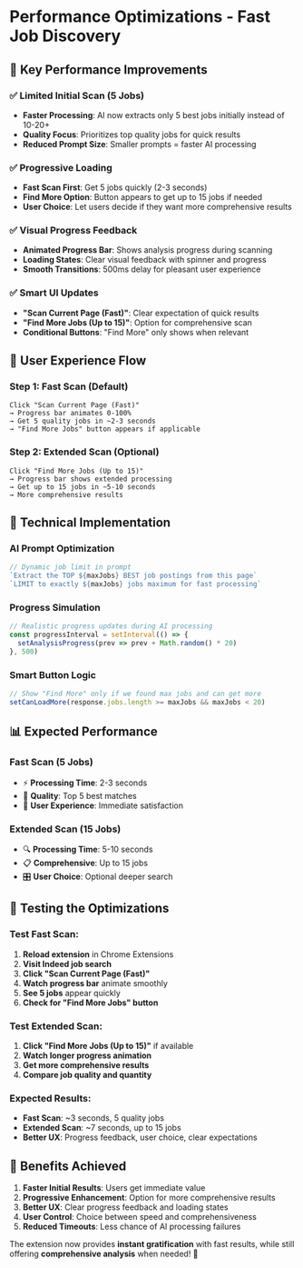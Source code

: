 # Performance Optimizations - Fast Job Discovery

## 🚀 **Key Performance Improvements**

### ✅ **Limited Initial Scan (5 Jobs)**
- **Faster Processing**: AI now extracts only 5 best jobs initially instead of 10-20+
- **Quality Focus**: Prioritizes top quality jobs for quick results
- **Reduced Prompt Size**: Smaller prompts = faster AI processing

### ✅ **Progressive Loading**
- **Fast Scan First**: Get 5 jobs quickly (2-3 seconds)
- **Find More Option**: Button appears to get up to 15 jobs if needed
- **User Choice**: Let users decide if they want more comprehensive results

### ✅ **Visual Progress Feedback**
- **Animated Progress Bar**: Shows analysis progress during scanning
- **Loading States**: Clear visual feedback with spinner and progress
- **Smooth Transitions**: 500ms delay for pleasant user experience

### ✅ **Smart UI Updates**
- **"Scan Current Page (Fast)"**: Clear expectation of quick results
- **"Find More Jobs (Up to 15)"**: Option for comprehensive scan
- **Conditional Buttons**: "Find More" only shows when relevant

## 🎯 **User Experience Flow**

### **Step 1: Fast Scan (Default)**
```
Click "Scan Current Page (Fast)"
→ Progress bar animates 0-100%
→ Get 5 quality jobs in ~2-3 seconds
→ "Find More Jobs" button appears if applicable
```

### **Step 2: Extended Scan (Optional)**
```
Click "Find More Jobs (Up to 15)"
→ Progress bar shows extended processing
→ Get up to 15 jobs in ~5-10 seconds
→ More comprehensive results
```

## 🔧 **Technical Implementation**

### **AI Prompt Optimization**
```javascript
// Dynamic job limit in prompt
`Extract the TOP ${maxJobs} BEST job postings from this page`
`LIMIT to exactly ${maxJobs} jobs maximum for fast processing`
```

### **Progress Simulation**
```javascript
// Realistic progress updates during AI processing
const progressInterval = setInterval(() => {
  setAnalysisProgress(prev => prev + Math.random() * 20)
}, 500)
```

### **Smart Button Logic**
```javascript
// Show "Find More" only if we found max jobs and can get more
setCanLoadMore(response.jobs.length >= maxJobs && maxJobs < 20)
```

## 📊 **Expected Performance**

### **Fast Scan (5 Jobs)**
- ⚡ **Processing Time**: 2-3 seconds
- 🎯 **Quality**: Top 5 best matches
- 📱 **User Experience**: Immediate satisfaction

### **Extended Scan (15 Jobs)**
- 🔍 **Processing Time**: 5-10 seconds  
- 📋 **Comprehensive**: Up to 15 jobs
- 🎛️ **User Choice**: Optional deeper search

## 🧪 **Testing the Optimizations**

### **Test Fast Scan:**
1. **Reload extension** in Chrome Extensions
2. **Visit Indeed job search**
3. **Click "Scan Current Page (Fast)"**
4. **Watch progress bar** animate smoothly
5. **See 5 jobs** appear quickly
6. **Check for "Find More Jobs" button**

### **Test Extended Scan:**
1. **Click "Find More Jobs (Up to 15)"** if available
2. **Watch longer progress animation**
3. **Get more comprehensive results**
4. **Compare job quality and quantity**

### **Expected Results:**
- **Fast Scan**: ~3 seconds, 5 quality jobs
- **Extended Scan**: ~7 seconds, up to 15 jobs
- **Better UX**: Progress feedback, user choice, clear expectations

## 🎉 **Benefits Achieved**

1. **Faster Initial Results**: Users get immediate value
2. **Progressive Enhancement**: Option for more comprehensive results  
3. **Better UX**: Clear progress feedback and loading states
4. **User Control**: Choice between speed and comprehensiveness
5. **Reduced Timeouts**: Less chance of AI processing failures

The extension now provides **instant gratification** with fast results, while still offering **comprehensive analysis** when needed! 🚀